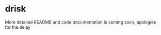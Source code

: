 # drisk
More detailed README and code documentation is coming soon, apologies for the delay  






